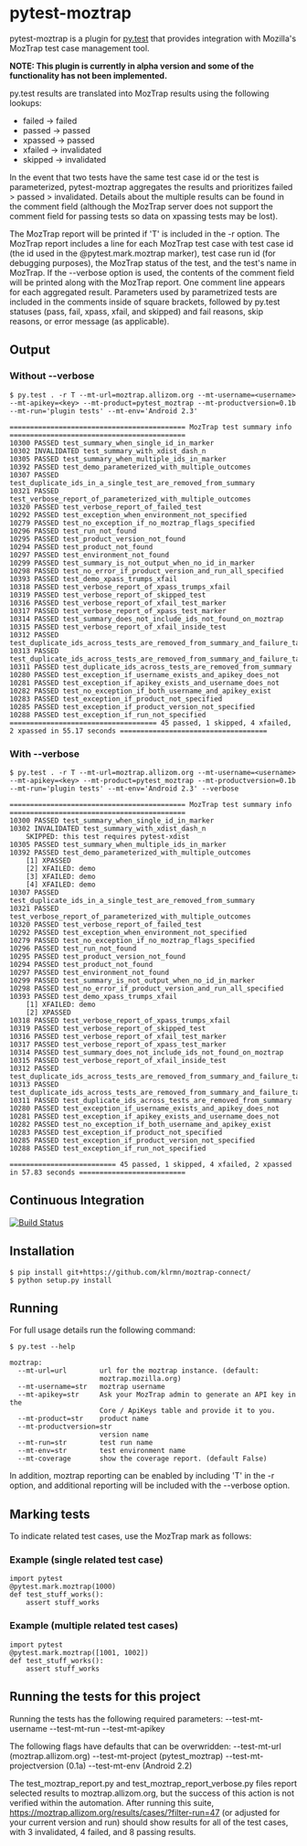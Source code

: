 # pytest-moztrap

pytest-moztrap is a plugin for [py.test](http://pytest.org/) that
provides integration with Mozilla's MozTrap test case management tool.

**NOTE: This plugin is currently in alpha version and some of the functionality has not been implemented.**

py.test results are translated into MozTrap results using the following lookups:
* failed -> failed
* passed -> passed
* xpassed -> passed
* xfailed -> invalidated
* skipped -> invalidated

In the event that two tests have the same test case id or the test is parameterized, pytest-moztrap aggregates the results and prioritizes failed > passed > invalidated. Details about the multiple results can be found in the comment field (although the MozTrap server does not support the comment field for passing tests so data on xpassing tests may be lost). 

The MozTrap report will be printed if 'T' is included in the -r option. The MozTrap report includes a line for each MozTrap test case with test case id (the id used in the @pytest.mark.moztrap marker), test case run id (for debugging purposes), the MozTrap status of the test, and the test's name in MozTrap. If the --verbose option is used, the contents of the comment field will be printed along with the MozTrap report. One comment line appears for each aggregated result. Parameters used by parametrized tests are included in the comments inside of square brackets, followed by py.test statuses (pass, fail, xpass, xfail, and skipped) and fail reasons, skip reasons, or error message (as applicable).
 
## Output

### Without --verbose

    $ py.test . -r T --mt-url=moztrap.allizom.org --mt-username=<username> --mt-apikey=<key> --mt-product=pytest_moztrap --mt-productversion=0.1b --mt-run='plugin tests' --mt-env='Android 2.3'

    =========================================== MozTrap test summary info ===========================================
    10300 PASSED test_summary_when_single_id_in_marker
    10302 INVALIDATED test_summary_with_xdist_dash_n
    10305 PASSED test_summary_when_multiple_ids_in_marker
    10392 PASSED test_demo_parameterized_with_multiple_outcomes
    10307 PASSED test_duplicate_ids_in_a_single_test_are_removed_from_summary
    10321 PASSED test_verbose_report_of_parameterized_with_multiple_outcomes
    10320 PASSED test_verbose_report_of_failed_test
    10292 PASSED test_exception_when_environment_not_specified
    10279 PASSED test_no_exception_if_no_moztrap_flags_specified
    10296 PASSED test_run_not_found
    10295 PASSED test_product_version_not_found
    10294 PASSED test_product_not_found
    10297 PASSED test_environment_not_found
    10299 PASSED test_summary_is_not_output_when_no_id_in_marker
    10298 PASSED test_no_error_if_product_version_and_run_all_specified
    10393 PASSED test_demo_xpass_trumps_xfail
    10318 PASSED test_verbose_report_of_xpass_trumps_xfail
    10319 PASSED test_verbose_report_of_skipped_test
    10316 PASSED test_verbose_report_of_xfail_test_marker
    10317 PASSED test_verbose_report_of_xpass_test_marker
    10314 PASSED test_summary_does_not_include_ids_not_found_on_moztrap
    10315 PASSED test_verbose_report_of_xfail_inside_test
    10312 PASSED test_duplicate_ids_across_tests_are_removed_from_summary_and_failure_takes_priority
    10313 PASSED test_duplicate_ids_across_tests_are_removed_from_summary_and_failure_takes_priority_when_final_outcome_is_passed
    10311 PASSED test_duplicate_ids_across_tests_are_removed_from_summary
    10280 PASSED test_exception_if_username_exists_and_apikey_does_not
    10281 PASSED test_exception_if_apikey_exists_and_username_does_not
    10282 PASSED test_no_exception_if_both_username_and_apikey_exist
    10283 PASSED test_exception_if_product_not_specified
    10285 PASSED test_exception_if_product_version_not_specified
    10288 PASSED test_exception_if_run_not_specified
    ==================================== 45 passed, 1 skipped, 4 xfailed, 2 xpassed in 55.17 seconds ====================================

### With --verbose

    $ py.test . -r T --mt-url=moztrap.allizom.org --mt-username=<username> --mt-apikey=<key> --mt-product=pytest_moztrap --mt-productversion=0.1b --mt-run='plugin tests' --mt-env='Android 2.3' --verbose

    =========================================== MozTrap test summary info ===========================================
    10300 PASSED test_summary_when_single_id_in_marker
    10302 INVALIDATED test_summary_with_xdist_dash_n
        SKIPPED: this test requires pytest-xdist
    10305 PASSED test_summary_when_multiple_ids_in_marker
    10392 PASSED test_demo_parameterized_with_multiple_outcomes
        [1] XPASSED
        [2] XFAILED: demo
        [3] XFAILED: demo
        [4] XFAILED: demo
    10307 PASSED test_duplicate_ids_in_a_single_test_are_removed_from_summary
    10321 PASSED test_verbose_report_of_parameterized_with_multiple_outcomes
    10320 PASSED test_verbose_report_of_failed_test
    10292 PASSED test_exception_when_environment_not_specified
    10279 PASSED test_no_exception_if_no_moztrap_flags_specified
    10296 PASSED test_run_not_found
    10295 PASSED test_product_version_not_found
    10294 PASSED test_product_not_found
    10297 PASSED test_environment_not_found
    10299 PASSED test_summary_is_not_output_when_no_id_in_marker
    10298 PASSED test_no_error_if_product_version_and_run_all_specified
    10393 PASSED test_demo_xpass_trumps_xfail
        [1] XFAILED: demo
        [2] XPASSED
    10318 PASSED test_verbose_report_of_xpass_trumps_xfail
    10319 PASSED test_verbose_report_of_skipped_test
    10316 PASSED test_verbose_report_of_xfail_test_marker
    10317 PASSED test_verbose_report_of_xpass_test_marker
    10314 PASSED test_summary_does_not_include_ids_not_found_on_moztrap
    10315 PASSED test_verbose_report_of_xfail_inside_test
    10312 PASSED test_duplicate_ids_across_tests_are_removed_from_summary_and_failure_takes_priority
    10313 PASSED test_duplicate_ids_across_tests_are_removed_from_summary_and_failure_takes_priority_when_final_outcome_is_passed
    10311 PASSED test_duplicate_ids_across_tests_are_removed_from_summary
    10280 PASSED test_exception_if_username_exists_and_apikey_does_not
    10281 PASSED test_exception_if_apikey_exists_and_username_does_not
    10282 PASSED test_no_exception_if_both_username_and_apikey_exist
    10283 PASSED test_exception_if_product_not_specified
    10285 PASSED test_exception_if_product_version_not_specified
    10288 PASSED test_exception_if_run_not_specified

    ========================== 45 passed, 1 skipped, 4 xfailed, 2 xpassed in 57.83 seconds ==========================

## Continuous Integration

[![Build Status](https://secure.travis-ci.org/davehunt/pytest-moztrap.png?branch=master)](http://travis-ci.org/davehunt/pytest-moztrap)

## Installation

    $ pip install git+https://github.com/klrmn/moztrap-connect/
    $ python setup.py install

## Running

For full usage details run the following command:

    $ py.test --help

    moztrap:
      --mt-url=url        url for the moztrap instance. (default:
                          moztrap.mozilla.org)
      --mt-username=str   moztrap username
      --mt-apikey=str     Ask your MozTrap admin to generate an API key in the
                          Core / ApiKeys table and provide it to you.
      --mt-product=str    product name
      --mt-productversion=str
                          version name
      --mt-run=str        test run name
      --mt-env=str        test environment name
      --mt-coverage       show the coverage report. (default False)

In addition, moztrap reporting can be enabled by including 'T' in the -r option, and additional reporting will be included with the --verbose option.

## Marking tests

To indicate related test cases, use the MozTrap mark as follows:

### Example (single related test case)

    import pytest
    @pytest.mark.moztrap(1000)
    def test_stuff_works():
        assert stuff_works

### Example (multiple related test cases)

    import pytest
    @pytest.mark.moztrap([1001, 1002])
    def test_stuff_works():
        assert stuff_works

## Running the tests for this project

Running the tests has the following required parameters: 
    --test-mt-username
    --test-mt-run
    --test-mt-apikey

The following flags have defaults that can be overwridden: 
    --test-mt-url             (moztrap.allizom.org)
    --test-mt-project         (pytest_moztrap)
    --test-mt-projectversion  (0.1a)
    --test-mt-env             (Android 2.2)

The test_moztrap_report.py and test_moztrap_report_verbose.py files report selected results to moztrap.allizom.org, but the success of this action is not verified within the automation. After running this suite, https://moztrap.allizom.org/results/cases/?filter-run=47 (or adjusted for your current version and run) should show results for all of the test cases, with 3 invalidated, 4 failed, and 8 passing results.

